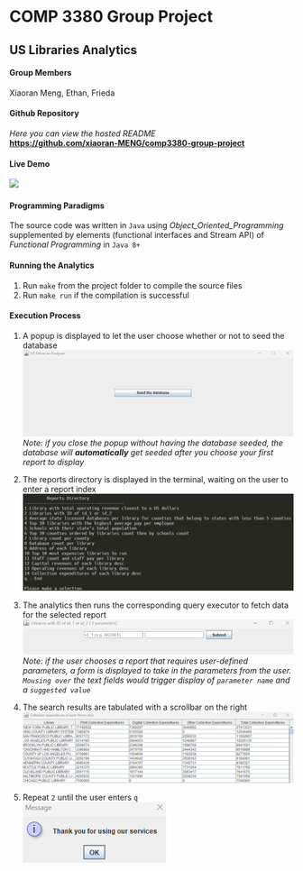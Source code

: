 # COMP 3380 Group Project  
## US Libraries Analytics  

#### Group Members
Xiaoran Meng, Ethan, Frieda  

#### Github Repository  
_Here you can view the hosted README_  
**https://github.com/xiaoran-MENG/comp3380-group-project**  

#### Live Demo  
![](demo.gif)  

#### Programming Paradigms
The source code was written in `Java` using _Object_Oriented_Programming_ supplemented by elements (functional interfaces and Stream API) of _Functional Programming_ in `Java 8+` 

#### Running the Analytics  
1. Run `make` from the project folder to compile the source files 
2. Run `make run` if the compilation is successful  

#### Execution Process
1. A popup is displayed to let the user choose whether or not to seed the database  
    ![](seed-the-database.png)  
    _Note: if you close the popup without having the database seeded, the database will **automatically** get seeded after you choose your first report to display_  
2. The reports directory is displayed in the terminal, waiting on the user to enter a report index  
    ![](reports-directory.png)  
3. The analytics then runs the corresponding query executor to fetch data for the selected report  
    ![](args-form.png)  
    _Note: if the user chooses a report that requires user-defined parameters, a form is displayed to take in the parameters from the user. `Mousing over` the text fields would trigger display of `parameter name` and a `suggested value`_
    
4. The search results are tabulated with a scrollbar on the right  
    ![](table.png)  

5. Repeat `2` until the user enters `q`    
    ![](thank-you.png)  
